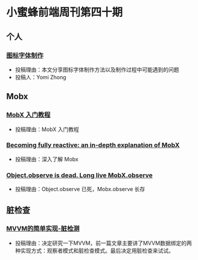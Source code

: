 # 小蜜蜂前端周刊第四十期

## 个人

### [图标字体制作](https://yomizhong.github.io/2019/07/04/woff%E5%9B%BE%E6%A0%87%E5%AD%97%E4%BD%93%E5%88%B6%E4%BD%9C/#more)

- 投稿理由：本文分享图标字体制作方法以及制作过程中可能遇到的问题
- 投稿人：Yomi Zhong

## Mobx

### [MobX 入门教程](https://github.com/sorrycc/blog/issues/2)

- 投稿理由：MobX 入门教程

### [Becoming fully reactive: an in-depth explanation of MobX](https://medium.com/hackernoon/becoming-fully-reactive-an-in-depth-explanation-of-mobservable-55995262a254)

- 投稿理由：深入了解 Mobx

### [Object.observe is dead. Long live MobX.observe](https://medium.com/@mweststrate/object-observe-is-dead-long-live-mobservable-observe-ad96930140c5)

- 投稿理由：Object.observe 已死，Mobx.observe 长存

## 脏检查

### [MVVM的简单实现-脏检测](http://www.que01.top/2016/05/07/a-simple-mvvm-framwork-1/)

- 投稿理由：决定研究一下MVVM，前一篇文章主要讲了MVVM数据绑定的两种实现方式：观察者模式和脏检查模式。最后决定用脏检查来试试。
